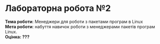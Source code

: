 <h1>Лабораторна робота №2</h1>
<b>Тема роботи</b>: Менеджери для роботи з пакетами програм в Linux<br>
<b>Мета роботи</b>: набуття навичок роботи з менеджерами пакетів програм Linux.<br>
<b>
<b>Оцінка: ???</b><br>

